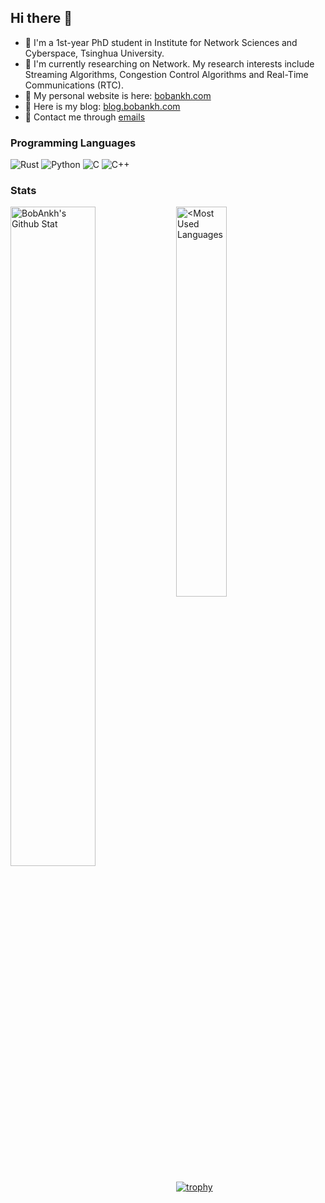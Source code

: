 ## Hi there 👋

- :memo: I'm a 1st-year PhD student in Institute for Network Sciences and Cyberspace, Tsinghua University.
- :pushpin: I'm currently researching on Network. My research interests include Streaming Algorithms, Congestion Control Algorithms and Real-Time Communications (RTC).
- :bookmark: My personal website is here: [bobankh.com](https://bobankh.com)
- :book: Here is my blog: [blog.bobankh.com](https://blog.bobankh.com)
- :email: Contact me through [emails](mailto:bobankhshen@gmail.com)
<!-- - :zap: I'm currently learning Rust. -->
<!-- - :telescope: I’m currently working on the Github Action [auto-generate-changelog](https://github.com/BobAnkh/auto-generate-changelog). If you are interested in Python or Github Action, make your contributions! -->
<!--
**BobAnkh/BobAnkh** is a ✨ _special_ ✨ repository because its `README.md` (this file) appears on your GitHub profile.

Here are some ideas to get you started:
- :sparkles: My programming language: Rust, C, C++, Python
- 🔭 I’m currently working on ...
- 🌱 I’m currently learning ...
- 👯 I’m looking to collaborate on ...
- 🤔 I’m looking for help with ...
- 💬 Ask me about ...
- 📫 How to reach me: ...
- 😄 Pronouns: ...
- ⚡ Fun fact: ...
-->

### Programming Languages

![Rust](https://img.shields.io/badge/Rust-black?style=for-the-badge&logo=rust&logoColor=white)
![Python](https://img.shields.io/badge/Python-3776AB?style=for-the-badge&logo=python&logoColor=white)
![C](https://img.shields.io/badge/C-A8B9CC?style=for-the-badge&logo=c&logoColor=white)
![C++](https://img.shields.io/badge/C++-00599C?style=for-the-badge&logo=cplusplus&logoColor=white)

<!--
<img align="left" width="10%" src="https://img.shields.io/badge/Rust-orange?style=flat&logo=rust&logoColor=white" alt="Rust">
<img align="left" width="12.5%" src="https://img.shields.io/badge/Python-3776AB?style=flat&logo=python&logoColor=white" alt="Python">
<img align="left" width="6.5%" src="https://img.shields.io/badge/C-A8B9CC?style=flat&logo=c&logoColor=white" alt="C">
<img align="left" width="9.5%" src="https://img.shields.io/badge/C++-00599C?style=flat&logo=cplusplus&logoColor=white" alt="C++">

<br>
-->

### Stats

<a href="https://github.com/anuraghazra/github-readme-stats">
  <img align="left" width="52%" src="https://github-readme-stats.vercel.app/api?username=BobAnkh&hide_border=true&include_all_commits=true&show_icons=true" alt="BobAnkh's Github Stat" />
</a>
<a href="https://github.com/anuraghazra/convoychat">
  <img align="left" width="40%" src="https://github-readme-stats.vercel.app/api/top-langs/?username=BobAnkh&layout=compact&langs_count=8&hide_border=true" alt="<Most Used Languages" />
</a>


<!--
[![BobAnkh's Github Stat](https://github-readme-stats.vercel.app/api?username=BobAnkh&hide_border=true&include_all_commits=true&show_icons=true)](https://github.com/anuraghazra/github-readme-stats)
[![Most Used Languages](https://github-readme-stats.vercel.app/api/top-langs/?username=BobAnkh&layout=compact&langs_count=8&hide_border=true)](https://github.com/anuraghazra/convoychat)
-->


[![trophy](https://github-profile-trophy.vercel.app/?username=bobankh&column=7&margin-w=5&no-bg=trueno-frame=true&rank=SSS,SS,S,AAA,AA,A,UNKNOWN,SECRET)](https://github.com/ryo-ma/github-profile-trophy)
